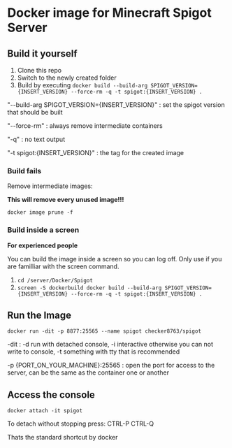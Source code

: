 # Docker image for Minecraft Spigot Server

## Build it yourself

1. Clone this repo
2. Switch to the newly created folder
3. Build by executing `docker build --build-arg SPIGOT_VERSION={INSERT_VERSION} --force-rm -q -t spigot:{INSERT_VERSION} .`

"--build-arg SPIGOT_VERSION={INSERT_VERSION}"
: set the spigot version that should be built

"--force-rm"
: always remove intermediate containers

"-q"
: no text output

"-t spigot:{INSERT_VERSION}"
: the tag for the created image

### Build fails
Remove intermediate images:

**This will remove every unused image!!!**

`docker image prune -f`

### Build inside a screen
**For experienced people**

You can build the image inside a screen so you can log off.
Only use if you are familliar with the  screen command.

1. `cd /server/Docker/Spigot`
2. `screen -S dockerbuild docker build --build-arg SPIGOT_VERSION={INSERT_VERSION} --force-rm -q -t spigot:{INSERT_VERSION} .`

## Run the Image

`docker run -dit -p 8877:25565 --name spigot checker8763/spigot`

-dit
: -d run with detached console, -i interactive otherwise you can not write to console, -t something with tty that is recommended

-p {PORT_ON_YOUR_MACHINE}:25565
: open the port for access to the server, can be the same as the container one or another


## Access the console

`docker attach -it spigot`

To detach without stopping press:
CTRL-P CTRL-Q

Thats the standard shortcut by docker
